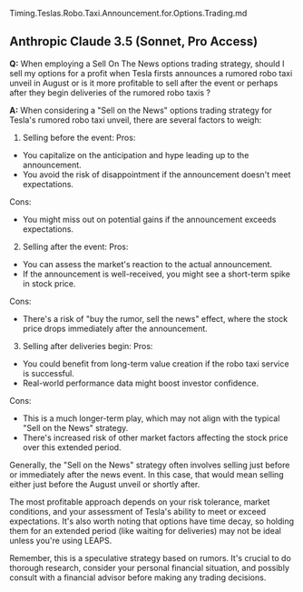 Timing.Teslas.Robo.Taxi.Announcement.for.Options.Trading.md

## Anthropic Claude 3.5 (Sonnet, Pro Access)

**Q:** When employing a Sell On The News options trading strategy, should I sell my options for a profit when Tesla firsts announces a rumored robo taxi unveil in August or is it more profitable to sell after the event or perhaps after they begin deliveries of the rumored robo taxis ?​​​​​​​​​​​​​​​​

**A:** When considering a "Sell on the News" options trading strategy for Tesla's rumored robo taxi unveil, there are several factors to weigh:

1. Selling before the event:
Pros:
- You capitalize on the anticipation and hype leading up to the announcement.
- You avoid the risk of disappointment if the announcement doesn't meet expectations.

Cons:
- You might miss out on potential gains if the announcement exceeds expectations.

2. Selling after the event:
Pros:
- You can assess the market's reaction to the actual announcement.
- If the announcement is well-received, you might see a short-term spike in stock price.

Cons:
- There's a risk of "buy the rumor, sell the news" effect, where the stock price drops immediately after the announcement.

3. Selling after deliveries begin:
Pros:
- You could benefit from long-term value creation if the robo taxi service is successful.
- Real-world performance data might boost investor confidence.

Cons:
- This is a much longer-term play, which may not align with the typical "Sell on the News" strategy.
- There's increased risk of other market factors affecting the stock price over this extended period.

Generally, the "Sell on the News" strategy often involves selling just before or immediately after the news event. In this case, that would mean selling either just before the August unveil or shortly after.

The most profitable approach depends on your risk tolerance, market conditions, and your assessment of Tesla's ability to meet or exceed expectations. It's also worth noting that options have time decay, so holding them for an extended period (like waiting for deliveries) may not be ideal unless you're using LEAPS.

Remember, this is a speculative strategy based on rumors. It's crucial to do thorough research, consider your personal financial situation, and possibly consult with a financial advisor before making any trading decisions.​​​​​​​​​​​​​​​​
